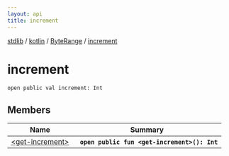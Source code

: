 ```yaml
---
layout: api
title: increment
---
```

[stdlib](../../../index.md) / [kotlin](../../index.md) / [ByteRange](../index.md) / [increment](index.md)

# increment

```
open public val increment: Int
```

## Members

| Name | Summary |
|------|---------|
|[&lt;get-increment&gt;](_get-increment_.md)|&nbsp;&nbsp;**`open public fun <get-increment>(): Int`**<br>|
